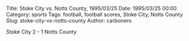 Title: Stoke City vs. Notts County, 1995/03/25
Date: 1995/03/25 00:00
Category: sports
Tags: football, football scores, Stoke City, Notts County
Slug: stoke-city-vs-notts-county
Author: carbonero


Stoke City 2 - 1 Notts County
